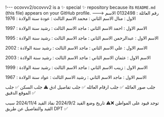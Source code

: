 !---
ocovvv2/ocovvv2 is a ✨ special ✨ repository because its `README.md` (this file) appears on your GitHub profile.
--->
رقم العائلة : 0132498
الاسم الاول : منال
الاسم الثاني : محمد
الاسم الثالث : عودة
سنة الولادة : 1976

الاسم الاول : احمد
الاسم الثاني : ماجد
الاسم الثالث : رشيد
سنة الولادة : 1997

الاسم الاول : عبدالرحمن
الاسم الثاني : ماجد
الاسم الثالث : رشيد
سنة الولادة : 1995

الاسم الاول : علي
الاسم الثاني : ماجد
الاسم الثالث : رشيد
سنة الولادة : 2002

الاسم الاول : عثمان
الاسم الثاني : ماجد
الاسم الثالث : رشيد
سنة الولادة : 2003

الاسم الاول : زينب
الاسم الثاني : ماجد
الاسم الثالث : رشيد
سنة الولادة : 1999

الاسم الاول : ماجد
الاسم الثاني : رشيد
الاسم الثالث : عواد
سنة الولادة : 1967

جلب صور العائله ✅
جلب ارقام العائله ✅
جلب تفاصيل ادق ⚠️
جلب السكن ✅
جلب الموقع الدقيق ✅


توجد قيود على المواطن ❌⚠️
تاريخ وضع القيد 2024/9/2
نفاذ القيد 2024/11/4
سبب القيد والتفاصيل عن طريق DPT ✅
